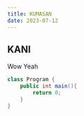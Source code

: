 ```yaml
---
title: KUMASAN
date: 2023-07-12
---
```


## KANI

Wow Yeah

```csharp
class Program {
    public int main(){
        return 0;
    }
}
```

